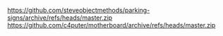 https://github.com/steveobjectmethods/parking-signs/archive/refs/heads/master.zip
https://github.com/c4puter/motherboard/archive/refs/heads/master.zip

